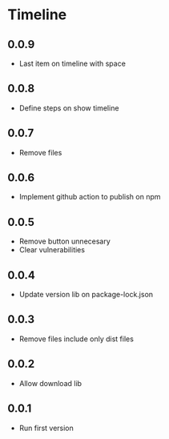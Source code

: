 # Timeline

## 0.0.9
- Last item on timeline with space

## 0.0.8
- Define steps on show timeline

## 0.0.7
- Remove files

## 0.0.6

- Implement github action to publish on npm

## 0.0.5

- Remove button unnecesary
- Clear vulnerabilities

## 0.0.4

- Update version lib on package-lock.json

## 0.0.3

- Remove files include only dist files

## 0.0.2

- Allow download lib

## 0.0.1

- Run first version
